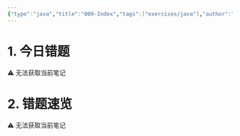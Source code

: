 ```yaml
---
{"type":"java","title":"000-Index","tags":["exercises/java"],"author":"codertoro","establish":"2025-05-06","update":"2025-05-06","dg-publish":true,"java":true,"permalink":"/Exercises/Java/250429/000-Index/","dgPassFrontmatter":true,"created":"2025-05-06T19:46:40.719+08:00","updated":"2025-05-06T19:52:36.162+08:00"}
---
```


# 1. 今日错题
<p><span>⚠ 无法获取当前笔记</span></p>

# 2. 错题速览
<p><span>⚠ 无法获取当前笔记</span></p>



